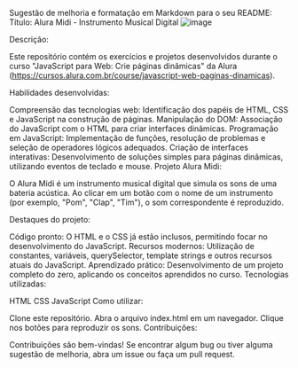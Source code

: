 Sugestão de melhoria e formatação em Markdown para o seu README:
Título: Alura Midi - Instrumento Musical Digital
![image](https://github.com/user-attachments/assets/2dec91a8-3f98-4e6f-8a3f-3369ab9b8dc2)


Descrição:

Este repositório contém os exercícios e projetos desenvolvidos durante o curso "JavaScript para Web: Crie páginas dinâmicas" da Alura (https://cursos.alura.com.br/course/javascript-web-paginas-dinamicas).

Habilidades desenvolvidas:

Compreensão das tecnologias web: Identificação dos papéis de HTML, CSS e JavaScript na construção de páginas.
Manipulação do DOM: Associação do JavaScript com o HTML para criar interfaces dinâmicas.
Programação em JavaScript: Implementação de funções, resolução de problemas e seleção de operadores lógicos adequados.
Criação de interfaces interativas: Desenvolvimento de soluções simples para páginas dinâmicas, utilizando eventos de teclado e mouse.
Projeto Alura Midi:

O Alura Midi é um instrumento musical digital que simula os sons de uma bateria acústica. Ao clicar em um botão com o nome de um instrumento (por exemplo, "Pom", "Clap", "Tim"), o som correspondente é reproduzido.

Destaques do projeto:

Código pronto: O HTML e o CSS já estão inclusos, permitindo focar no desenvolvimento do JavaScript.
Recursos modernos: Utilização de constantes, variáveis, querySelector, template strings e outros recursos atuais do JavaScript.
Aprendizado prático: Desenvolvimento de um projeto completo do zero, aplicando os conceitos aprendidos no curso.
Tecnologias utilizadas:

HTML
CSS
JavaScript
Como utilizar:

Clone este repositório.
Abra o arquivo index.html em um navegador.
Clique nos botões para reproduzir os sons.
Contribuições:

Contribuições são bem-vindas! Se encontrar algum bug ou tiver alguma sugestão de melhoria, abra um issue ou faça um pull request.
